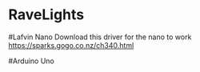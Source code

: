 # RaveLights

#Lafvin Nano
Download this driver for the nano to work
https://sparks.gogo.co.nz/ch340.html

#Arduino Uno
